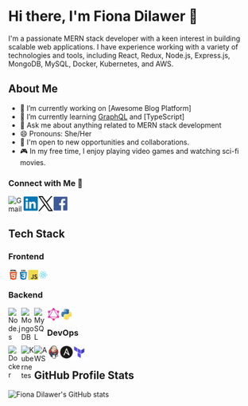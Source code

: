 # Hi there, I'm Fiona Dilawer 👋

I'm a passionate MERN stack developer with a keen interest in building scalable web applications. I have experience working with a variety of technologies and tools, including React, Redux, Node.js, Express.js, MongoDB, MySQL, Docker, Kubernetes, and AWS.

## About Me

- 🔭 I’m currently working on [Awesome Blog Platform]
- 🌱 I’m currently learning [GraphQL] and [TypeScript]
- 💬 Ask me about anything related to MERN stack development
- 😄 Pronouns: She/Her
- 💼 I'm open to new opportunities and collaborations.
- 🎮 In my free time, I enjoy playing video games and watching sci-fi movies.

### Connect with Me 🤝

[<img align="left" alt="Gmail" width="30px" src="https://img.icons8.com/fluent/48/000000/gmail.png" />][email]
[<img align="left" alt="LinkedIn" width="30px" src="https://raw.githubusercontent.com/devicons/devicon/master/icons/linkedin/linkedin-original.svg" />][linkedin]
[<img align="left" alt="Twitter" width="30px" src="https://raw.githubusercontent.com/devicons/devicon/master/icons/twitter/twitter-original.svg" />][twitter]
[<img align="left" alt="Facebook" width="30px" src="https://raw.githubusercontent.com/devicons/devicon/master/icons/facebook/facebook-original.svg" />][facebook]

<br />
<br />

<!-- Links to your social media accounts -->
[github]: https://github.com/fionadilawer/
[linkedin]: https://www.linkedin.com/in/fionadilawer/
[twitter]: https://twitter.com/fionadilawer
[instagram]: https://www.instagram.com/fionadilawer/
[facebook]: https://www.facebook.com/fionadilawer/
[email]: mailto:fionadilawer@example.com

## Tech Stack

### Frontend
[<img align="left" alt="HTML" height="20" src="https://raw.githubusercontent.com/github/explore/80688e429a7d4ef2fca1e82350fe8e3517d3494d/topics/html/html.png" />][html]
[<img align="left" alt="CSS" height="20" src="https://raw.githubusercontent.com/github/explore/80688e429a7d4ef2fca1e82350fe8e3517d3494d/topics/css/css.png" />][css]
[<img align="left" alt="JavaScript" height="20" src="https://raw.githubusercontent.com/github/explore/80688e429a7d4ef2fca1e82350fe8e3517d3494d/topics/javascript/javascript.png" />][javascript]
[<img align="left" alt="React" height="20" src="https://raw.githubusercontent.com/github/explore/80688e429a7d4ef2fca1e82350fe8e3517d3494d/topics/react/react.png" />][react]

<br />

### Backend

[<img align="left" alt="Node.js" width="26px" src="https://raw.githubusercontent.com/rahulbanerjee26/githubAboutMeGenerator/main/icons/nodejs.svg" />][nodejs]
[<img align="left" alt="MongoDB" width="26px" src="https://raw.githubusercontent.com/rahulbanerjee26/githubAboutMeGenerator/main/icons/mongodb.svg" />][mongodb]
[<img align="left" alt="MySQL" width="26px" src="https://raw.githubusercontent.com/rahulbanerjee26/githubAboutMeGenerator/main/icons/mysql.svg" />][mysql]
[<img align="left" alt="GraphQL" width="26px" src="https://raw.githubusercontent.com/devicons/devicon/master/icons/graphql/graphql-plain.svg" />][graphql]
[<img align="left" alt="Python" width="26px" src="https://raw.githubusercontent.com/devicons/devicon/master/icons/python/python-original.svg" />][python]

<br />

### DevOps

[<img align="left" alt="Docker" width="26px" src="https://raw.githubusercontent.com/rahulbanerjee26/githubAboutMeGenerator/main/icons/docker.svg" />][docker]
[<img align="left" alt="Kubernetes" width="26px" src="https://raw.githubusercontent.com/rahulbanerjee26/githubAboutMeGenerator/main/icons/kubernetes.svg" />][kubernetes]
[<img align="left" alt="AWS" width="26px" src="https://raw.githubusercontent.com/rahulbanerjee26/githubAboutMeGenerator/main/icons/aws.svg" />][aws]
[<img align="left" alt="Jenkins" width="26px" src="https://raw.githubusercontent.com/devicons/devicon/master/icons/jenkins/jenkins-original.svg" />][jenkins]
[<img align="left" alt="Ansible" width="26px" src="https://raw.githubusercontent.com/devicons/devicon/master/icons/ansible/ansible-original.svg" />][ansible]
[<img align="left" alt="Terraform" width="26px" src="https://raw.githubusercontent.com/devicons/devicon/master/icons/terraform/terraform-original.svg" />][terraform]

<br />

## GitHub Profile Stats

![Fiona Dilawer's GitHub stats](https://github-readme-stats.vercel.app/api?username=fionadilawer&show_icons=true&theme=radical)

[linkedin]: https://www.linkedin.com/in/fionadilawer/
[twitter]: https://twitter.com/fionadilawer
[email]: mailto:fionadilawer@example.com
[website]: https://fionadilawer.com
[react]: https://reactjs.org/
[redux]: https://redux.js.org/
[html]: https://developer.mozilla.org/en-US/docs/Web/HTML
[css]: https://developer.mozilla.org/en-US/docs/Web/CSS
[javascript]: https://developer.mozilla.org/en-US/docs/Web/JavaScript
[nodejs]: https://nodejs.org/
[express]: https://expressjs.com/
[mongodb]: https://www.mongodb.com/
[mysql]: https://www.mysql.com/
[graphql]: https://graphql.org/
[python]: https://www.python.org/
[docker]: https://www.docker.com/
[kubernetes]: https://kubernetes.io/
[aws]: https://aws.amazon.com/
[jenkins]: https://www.jenkins.io/
[ansible]: https://www.ansible.com/
[terraform]: https://www.terraform.io/
